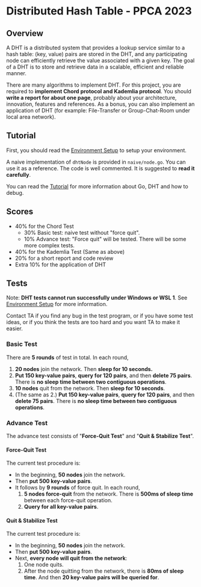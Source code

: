 # Distributed Hash Table - PPCA 2023

## Overview

A DHT is a distributed system that provides a lookup service similar to a hash table: (key, value) pairs are stored in the DHT, and any participating node can efficiently retrieve the value associated with a given key.
The goal of a DHT is to store and retrieve data in a scalable, efficient and reliable manner.

There are many algorithms to implement DHT. For this project, you are required to **implement Chord protocol and Kademlia protocol**. You should **write a report for about one page**, probably about your architecture, innovation, features and references. As a bonus, you can also implement an application of DHT (for example: File-Transfer or Group-Chat-Room under local area network).

## Tutorial

First, you should read the [Environment Setup](doc/env-setup.md) to setup your environment.

A naive implementation of `dhtNode` is provided in `naive/node.go`. You can use it as a reference. The code is well commented. It is suggested to **read it carefully**.

You can read the [Tutorial](doc/tutorial.md) for more information about Go, DHT and how to debug.

## Scores

- 40% for the Chord Test
  - 30% Basic test: naive test without "force quit".
  - 10% Advance test: "Force quit" will be tested. There will be some more complex tests.
- 40% for the Kademlia Test (Same as above)
- 20% for a short report and code review
- Extra 10% for the application of DHT

## Tests

Note: **DHT tests cannot run successfully under Windows or WSL 1**. See [Environment Setup](doc/env-setup.md) for more information.

Contact TA if you find any bug in the test program, or if you have some test ideas, or if you think the tests are too hard and you want TA to make it easier.

### Basic Test

There are **5 rounds** of test in total. In each round,

1. **20 nodes** join the network. Then **sleep for 10 seconds.**
2. **Put 150 key-value pairs**, **query for 120 pairs**, and then **delete 75 pairs**. There is **no sleep time between two contiguous operations**.
3. **10 nodes** quit from the network. Then **sleep for 10 seconds**.
4. (The same as 2.) **Put 150 key-value pairs**, **query for 120 pairs**, and then **delete 75 pairs**. There is **no sleep time between two contiguous operations**.

### Advance Test

The advance test consists of "**Force-Quit Test**" and "**Quit & Stabilize Test**".

#### Force-Quit Test

The current test procedure is:

* In the beginning, **50 nodes** join the network.
* Then **put 500 key-value pairs**.
* It follows by **9 rounds** of force quit. In each round,
  1. **5 nodes force-quit** from the network. There is **500ms of sleep time** between each force-quit operation.
  2. **Query for all key-value pairs**.

#### Quit & Stabilize Test

The current test procedure is:

* In the beginning, **50 nodes** join the network.
* Then **put 500 key-value pairs**.
* Next, **every node will quit from the network**:
  1. One node quits.
  2. After the node quitting from the network, there is **80ms of sleep time**. And then **20 key-value pairs will be queried for**.

